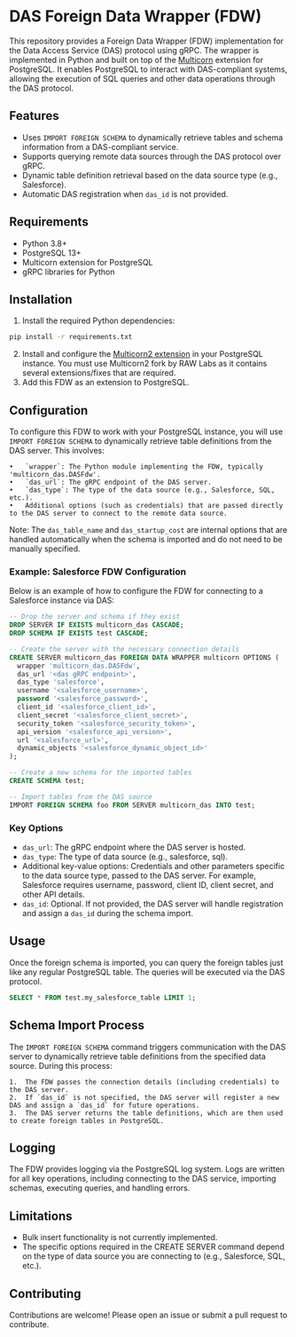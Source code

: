 # DAS Foreign Data Wrapper (FDW)

This repository provides a Foreign Data Wrapper (FDW) implementation for the Data Access Service (DAS) protocol using gRPC. The wrapper is implemented in Python and built on top of the [Multicorn](https://github.com/Kozea/Multicorn) extension for PostgreSQL. It enables PostgreSQL to interact with DAS-compliant systems, allowing the execution of SQL queries and other data operations through the DAS protocol.

## Features

- Uses `IMPORT FOREIGN SCHEMA` to dynamically retrieve tables and schema information from a DAS-compliant service.
- Supports querying remote data sources through the DAS protocol over gRPC.
- Dynamic table definition retrieval based on the data source type (e.g., Salesforce).
- Automatic DAS registration when `das_id` is not provided.

## Requirements

- Python 3.8+
- PostgreSQL 13+
- Multicorn extension for PostgreSQL
- gRPC libraries for Python

## Installation

1. Install the required Python dependencies:

```bash
pip install -r requirements.txt
```

2.	Install and configure the [Multicorn2 extension](https://github.com/raw-labs/multicorn2) in your PostgreSQL instance. You must use Multicorn2 fork by RAW Labs as it contains several extensions/fixes that are required.
3.	Add this FDW as an extension to PostgreSQL.

## Configuration

To configure this FDW to work with your PostgreSQL instance, you will use `IMPORT FOREIGN SCHEMA` to dynamically retrieve table definitions from the DAS server. This involves:

	•	`wrapper`: The Python module implementing the FDW, typically 'multicorn_das.DASFdw'.
	•	`das_url`: The gRPC endpoint of the DAS server.
	•	`das_type`: The type of the data source (e.g., Salesforce, SQL, etc.).
	•	Additional options (such as credentials) that are passed directly to the DAS server to connect to the remote data source.

Note: The `das_table_name` and `das_startup_cost` are internal options that are handled automatically when the schema is imported and do not need to be manually specified.

### Example: Salesforce FDW Configuration

Below is an example of how to configure the FDW for connecting to a Salesforce instance via DAS:

```sql
-- Drop the server and schema if they exist
DROP SERVER IF EXISTS multicorn_das CASCADE;
DROP SCHEMA IF EXISTS test CASCADE;

-- Create the server with the necessary connection details
CREATE SERVER multicorn_das FOREIGN DATA WRAPPER multicorn OPTIONS (
  wrapper 'multicorn_das.DASFdw',
  das_url '<das gRPC endpoint>',
  das_type 'salesforce',
  username '<salesforce_username>',
  password '<salesforce_password>',
  client_id '<salesforce_client_id>',
  client_secret '<salesforce_client_secret>',
  security_token '<salesforce_security_token>',
  api_version '<salesforce_api_version>',
  url '<salesforce_url>',
  dynamic_objects '<salesforce_dynamic_object_id>'
);

-- Create a new schema for the imported tables
CREATE SCHEMA test;

-- Import tables from the DAS source
IMPORT FOREIGN SCHEMA foo FROM SERVER multicorn_das INTO test;
```

### Key Options

- `das_url`: The gRPC endpoint where the DAS server is hosted.
- `das_type`: The type of data source (e.g., salesforce, sql).
- Additional key-value options: Credentials and other parameters specific to the data source type, passed to the DAS server. For example, Salesforce requires username, password, client ID, client secret, and other API details.
- `das_id`: Optional. If not provided, the DAS server will handle registration and assign a `das_id` during the schema import.

## Usage

Once the foreign schema is imported, you can query the foreign tables just like any regular PostgreSQL table. The queries will be executed via the DAS protocol.

```sql
SELECT * FROM test.my_salesforce_table LIMIT 1;
```

## Schema Import Process

The `IMPORT FOREIGN SCHEMA` command triggers communication with the DAS server to dynamically retrieve table definitions from the specified data source. During this process:

	1.	The FDW passes the connection details (including credentials) to the DAS server.
	2.	If `das_id` is not specified, the DAS server will register a new DAS and assign a `das_id` for future operations.
	3.	The DAS server returns the table definitions, which are then used to create foreign tables in PostgreSQL.

## Logging

The FDW provides logging via the PostgreSQL log system. Logs are written for all key operations, including connecting to the DAS service, importing schemas, executing queries, and handling errors.

## Limitations

-	Bulk insert functionality is not currently implemented.
-	The specific options required in the CREATE SERVER command depend on the type of data source you are connecting to (e.g., Salesforce, SQL, etc.).

## Contributing

Contributions are welcome! Please open an issue or submit a pull request to contribute.
